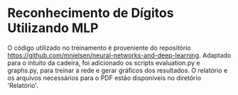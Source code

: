 # Reconhecimento de Dígitos Utilizando MLP
O código utilizado no treinamento é proveniente do repositório https://github.com/mnielsen/neural-networks-and-deep-learning. Adaptado para o intuito da cadeira, foi adicionado os scripts evaluation.py e graphs.py, para treinar a rede e gerar gráficos dos resultados.
O relatório e os arquivos necessários para o PDF estão disponíveis no diretório 'Relatório'. 